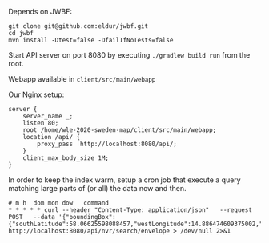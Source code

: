 Depends on JWBF:

```
git clone git@github.com:eldur/jwbf.git
cd jwbf
mvn install -Dtest=false -DfailIfNoTests=false
```

Start API server on port 8080 by executing `./gradlew build run` from the root.

Webapp available in `client/src/main/webapp`

Our Nginx setup:
```
server {
	server_name _;
	listen 80;
	root /home/wle-2020-sweden-map/client/src/main/webapp;
	location /api/ {
		proxy_pass	http://localhost:8080/api/;
	}
	client_max_body_size 1M;
}
```

In order to keep the index warm,
setup a cron job that execute a query matching large parts of (or all) the data now and then.

```
# m h  dom mon dow   command
* * * * * curl --header "Content-Type: application/json"   --request POST   --data '{"boundingBox":{"southLatitude":58.06625598088457,"westLongitude":14.886474609375002,"northLatitude":60.71888458495197,"eastLongitude":19.1436767578125},"distanceTolerance":0.05}'   http://localhost:8080/api/nvr/search/envelope > /dev/null 2>&1
```
